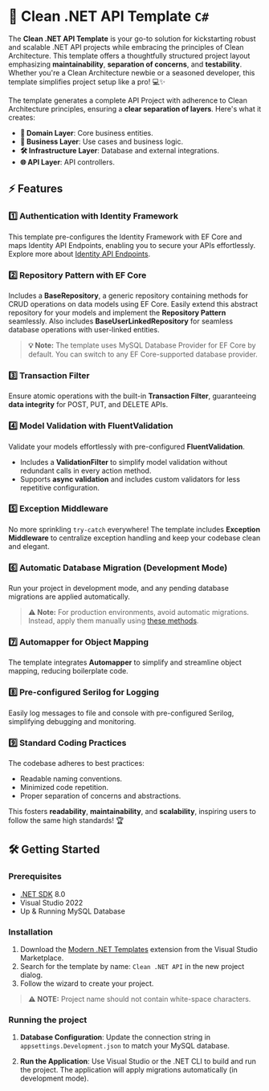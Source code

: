 # 🚀 Clean .NET API Template `C#`

The **Clean .NET API Template** is your go-to solution for kickstarting robust and scalable .NET API projects while embracing the principles of Clean Architecture. This template offers a thoughtfully structured project layout emphasizing **maintainability**, **separation of concerns**, and **testability**. Whether you're a Clean Architecture newbie or a seasoned developer, this template simplifies project setup like a pro! 💻✨

The template generates a complete API Project with adherence to Clean Architecture principles, ensuring a **clear separation of layers**. Here's what it creates:  
- **🌟 Domain Layer**: Core business entities.  
- **🧠 Business Layer**: Use cases and business logic.  
- **🛠️ Infrastructure Layer**: Database and external integrations.  
- **🌐 API Layer**: API controllers.

## ⚡ Features

### 1️⃣ Authentication with Identity Framework
This template pre-configures the Identity Framework with EF Core and maps Identity API Endpoints, enabling you to secure your APIs effortlessly. Explore more about [Identity API Endpoints](https://learn.microsoft.com/en-us/aspnet/core/security/authentication/identity-api-authorization?view=aspnetcore-8.0#the-mapidentityapituser-endpoints).

### 2️⃣ Repository Pattern with EF Core 
Includes a **BaseRepository**, a generic repository containing methods for CRUD operations on data models using EF Core. Easily extend this abstract repository for your models and implement the **Repository Pattern** seamlessly. Also includes **BaseUserLinkedRepository** for seamless database operations with user-linked entities.

> **💡 Note:** The template uses MySQL Database Provider for EF Core by default. You can switch to any EF Core-supported database provider.

### 3️⃣ Transaction Filter
Ensure atomic operations with the built-in **Transaction Filter**, guaranteeing **data integrity** for POST, PUT, and DELETE APIs.

### 4️⃣ Model Validation with FluentValidation
Validate your models effortlessly with pre-configured **FluentValidation**.  
- Includes a **ValidationFilter** to simplify model validation without redundant calls in every action method.  
- Supports **async validation** and includes custom validators for less repetitive configuration.

### 5️⃣ Exception Middleware
No more sprinkling `try-catch` everywhere! The template includes **Exception Middleware** to centralize exception handling and keep your codebase clean and elegant.

### 6️⃣ Automatic Database Migration (Development Mode)
Run your project in development mode, and any pending database migrations are applied automatically.  

> **⚠️ Note:** For production environments, avoid automatic migrations. Instead, apply them manually using [these methods](https://learn.microsoft.com/en-us/ef/core/managing-schemas/migrations/applying?tabs=dotnet-core-cli).

### 7️⃣ Automapper for Object Mapping
The template integrates **Automapper** to simplify and streamline object mapping, reducing boilerplate code.  

### 8️⃣ Pre-configured Serilog for Logging
Easily log messages to file and console with pre-configured Serilog, simplifying debugging and monitoring.

### 9️⃣ Standard Coding Practices
The codebase adheres to best practices:  
- Readable naming conventions.  
- Minimized code repetition.  
- Proper separation of concerns and abstractions.  

This fosters **readability**, **maintainability**, and **scalability**, inspiring users to follow the same high standards! 🏆 

## 🛠️ Getting Started

### Prerequisites
- [.NET SDK](https://dotnet.microsoft.com/download) 8.0
- Visual Studio 2022
- Up & Running MySQL Database

### Installation
1. Download the [Modern .NET Templates](https://marketplace.visualstudio.com/items?itemName=hem-bhagat.ModernNETTemplates) extension from the Visual Studio Marketplace.
2. Search for the template by name: `Clean .NET API` in the new project dialog.
3. Follow the wizard to create your project.

> **⚠️ NOTE:** Project name should not contain white-space characters.

### Running the project

1. **Database Configuration**:
Update the connection string in `appsettings.Development.json` to match your MySQL database.

2. **Run the Application**:
Use Visual Studio or the .NET CLI to build and run the project. The application will apply migrations automatically (in development mode).
